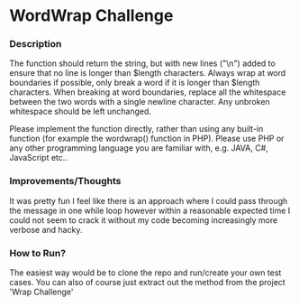 # WordWrap Challenge

### Description

The function should return the string, but with new lines ("\n") added to ensure that no line is longer than $length characters. Always wrap at word boundaries if possible, only break a word if it is longer than $length characters. When breaking at word boundaries, replace all the whitespace between the two words with a single newline character. Any unbroken whitespace should be left unchanged.

Please implement the function directly, rather than using any built-in function (for example the wordwrap() function in PHP). Please use PHP or any other programming language you are familiar with, e.g. JAVA, C#, JavaScript etc..

### Improvements/Thoughts

It was pretty fun I feel like there is an approach where I could pass through the message in one while loop however within a reasonable expected time
I could not seem to crack it without my code becoming increasingly more verbose and hacky.

### How to Run?
The easiest way would be to clone the repo and run/create your own test cases. You can also of course 
just extract out the method from the project 'Wrap Challenge'

### 

